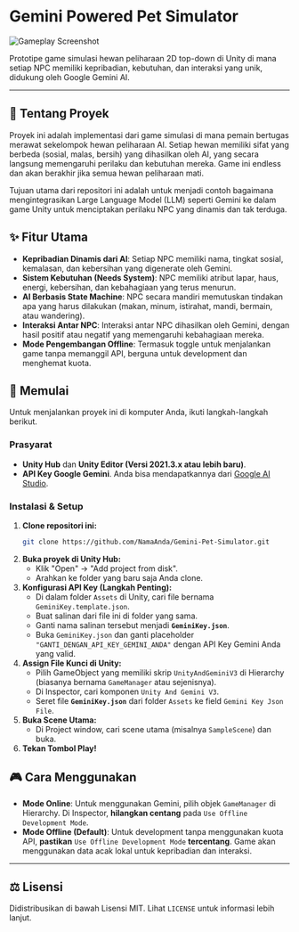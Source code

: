 # Gemini Powered Pet Simulator

![Gameplay Screenshot](https://via.placeholder.com/600x300.png?text=Tambahkan+Screenshot+Gameplay+di+Sini)

Prototipe game simulasi hewan peliharaan 2D top-down di Unity di mana setiap NPC memiliki kepribadian, kebutuhan, dan interaksi yang unik, didukung oleh Google Gemini AI.

---

## 📜 Tentang Proyek

Proyek ini adalah implementasi dari game simulasi di mana pemain bertugas merawat sekelompok hewan peliharaan AI. Setiap hewan memiliki sifat yang berbeda (sosial, malas, bersih) yang dihasilkan oleh AI, yang secara langsung memengaruhi perilaku dan kebutuhan mereka. Game ini endless dan akan berakhir jika semua hewan peliharaan mati.

Tujuan utama dari repositori ini adalah untuk menjadi contoh bagaimana mengintegrasikan Large Language Model (LLM) seperti Gemini ke dalam game Unity untuk menciptakan perilaku NPC yang dinamis dan tak terduga.

## ✨ Fitur Utama

*   **Kepribadian Dinamis dari AI**: Setiap NPC memiliki nama, tingkat sosial, kemalasan, dan kebersihan yang digenerate oleh Gemini.
*   **Sistem Kebutuhan (Needs System)**: NPC memiliki atribut lapar, haus, energi, kebersihan, dan kebahagiaan yang terus menurun.
*   **AI Berbasis State Machine**: NPC secara mandiri memutuskan tindakan apa yang harus dilakukan (makan, minum, istirahat, mandi, bermain, atau wandering).
*   **Interaksi Antar NPC**: Interaksi antar NPC dihasilkan oleh Gemini, dengan hasil positif atau negatif yang memengaruhi kebahagiaan mereka.
*   **Mode Pengembangan Offline**: Termasuk toggle untuk menjalankan game tanpa memanggil API, berguna untuk development dan menghemat kuota.

## 🚀 Memulai

Untuk menjalankan proyek ini di komputer Anda, ikuti langkah-langkah berikut.

### Prasyarat

*   **Unity Hub** dan **Unity Editor (Versi 2021.3.x atau lebih baru)**.
*   **API Key Google Gemini**. Anda bisa mendapatkannya dari [Google AI Studio](https://ai.google.dev/).

### Instalasi & Setup

1.  **Clone repositori ini:**
    ```bash
    git clone https://github.com/NamaAnda/Gemini-Pet-Simulator.git
    ```
2.  **Buka proyek di Unity Hub:**
    *   Klik "Open" -> "Add project from disk".
    *   Arahkan ke folder yang baru saja Anda clone.
3.  **Konfigurasi API Key (Langkah Penting):**
    *   Di dalam folder `Assets` di Unity, cari file bernama `GeminiKey.template.json`.
    *   Buat salinan dari file ini di folder yang sama.
    *   Ganti nama salinan tersebut menjadi **`GeminiKey.json`**.
    *   Buka `GeminiKey.json` dan ganti placeholder `"GANTI_DENGAN_API_KEY_GEMINI_ANDA"` dengan API Key Gemini Anda yang valid.
4.  **Assign File Kunci di Unity:**
    *   Pilih GameObject yang memiliki skrip `UnityAndGeminiV3` di Hierarchy (biasanya bernama `GameManager` atau sejenisnya).
    *   Di Inspector, cari komponen `Unity And Gemini V3`.
    *   Seret file **`GeminiKey.json`** dari folder `Assets` ke field `Gemini Key Json File`.
5.  **Buka Scene Utama:**
    *   Di Project window, cari scene utama (misalnya `SampleScene`) dan buka.
6.  **Tekan Tombol Play!**

## 🎮 Cara Menggunakan

*   **Mode Online**: Untuk menggunakan Gemini, pilih objek `GameManager` di Hierarchy. Di Inspector, **hilangkan centang** pada `Use Offline Development Mode`.
*   **Mode Offline (Default)**: Untuk development tanpa menggunakan kuota API, **pastikan** `Use Offline Development Mode` **tercentang**. Game akan menggunakan data acak lokal untuk kepribadian dan interaksi.

---

## ⚖️ Lisensi

Didistribusikan di bawah Lisensi MIT. Lihat `LICENSE` untuk informasi lebih lanjut.
